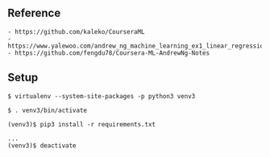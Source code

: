 ## Reference
    - https://github.com/kaleko/CourseraML
    - https://www.yalewoo.com/andrew_ng_machine_learning_ex1_linear_regression.html
    - https://github.com/fengdu78/Coursera-ML-AndrewNg-Notes
## Setup
```
$ virtualenv --system-site-packages -p python3 venv3

$ . venv3/bin/activate

(venv3)$ pip3 install -r requirements.txt

...
(venv3)$ deactivate
```


